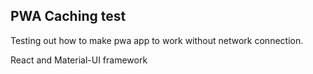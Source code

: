 ## PWA Caching test

Testing out how to make pwa app to work without network connection.

React and Material-UI framework
